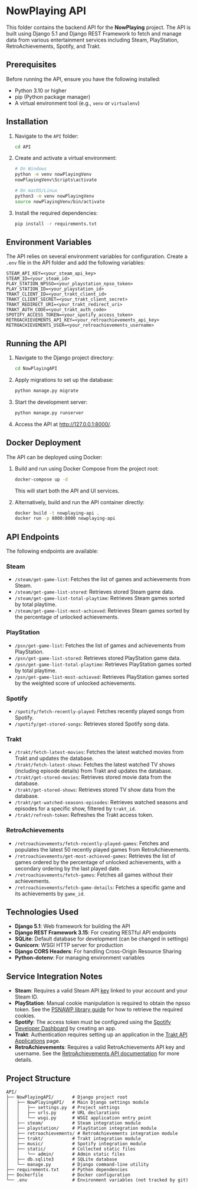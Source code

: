 # NowPlaying API

This folder contains the backend API for the **NowPlaying** project. The API is built using Django 5.1 and Django REST Framework to fetch and manage data from various entertainment services including Steam, PlayStation, RetroAchievements, Spotify, and Trakt.

## Prerequisites

Before running the API, ensure you have the following installed:

- Python 3.10 or higher
- pip (Python package manager)
- A virtual environment tool (e.g., `venv` or `virtualenv`)

## Installation

1. Navigate to the `API` folder:

   ```bash
   cd API
   ```

2. Create and activate a virtual environment:

   ```bash
   # On Windows
   python -m venv nowPlayingVenv
   nowPlayingVenv\Scripts\activate
   
   # On macOS/Linux
   python3 -m venv nowPlayingVenv
   source nowPlayingVenv/bin/activate
   ```

3. Install the required dependencies:

   ```bash
   pip install -r requirements.txt
   ```

## Environment Variables

The API relies on several environment variables for configuration. Create a `.env` file in the API folder and add the following variables:

```env
STEAM_API_KEY=<your_steam_api_key>
STEAM_ID=<your_steam_id>
PLAY_STATION_NPSSO=<your_playstation_npso_token>
PLAY_STATION_ID=<your_playstation_id>
TRAKT_CLIENT_ID=<your_trakt_client_id>
TRAKT_CLIENT_SECRET=<your_trakt_client_secret>
TRAKT_REDIRECT_URI=<your_trakt_redirect_uri>
TRAKT_AUTH_CODE=<your_trakt_auth_code>
SPOTIFY_ACCESS_TOKEN=<your_spotify_access_token>
RETROACHIEVEMENTS_API_KEY=<your_retroachievements_api_key>
RETROACHIEVEMENTS_USER=<your_retroachievements_username>
```

## Running the API

1. Navigate to the Django project directory:

   ```bash
   cd NowPlayingAPI
   ```

2. Apply migrations to set up the database:

   ```bash
   python manage.py migrate
   ```

3. Start the development server:

   ```bash
   python manage.py runserver
   ```

4. Access the API at <http://127.0.0.1:8000/>.

## Docker Deployment

The API can be deployed using Docker:

1. Build and run using Docker Compose from the project root:

   ```bash
   docker-compose up -d
   ```

   This will start both the API and UI services.

2. Alternatively, build and run the API container directly:

   ```bash
   docker build -t nowplaying-api .
   docker run -p 8000:8000 nowplaying-api
   ```

## API Endpoints

The following endpoints are available:

### Steam

- `/steam/get-game-list`: Fetches the list of games and achievements from Steam.
- `/steam/get-game-list-stored`: Retrieves stored Steam game data.
- `/steam/get-game-list-total-playtime`: Retrieves Steam games sorted by total playtime.
- `/steam/get-game-list-most-achieved`: Retrieves Steam games sorted by the percentage of unlocked achievements.

### PlayStation

- `/psn/get-game-list`: Fetches the list of games and achievements from PlayStation.
- `/psn/get-game-list-stored`: Retrieves stored PlayStation game data.
- `/psn/get-game-list-total-playtime`: Retrieves PlayStation games sorted by total playtime.
- `/psn/get-game-list-most-achieved`: Retrieves PlayStation games sorted by the weighted score of unlocked achievements.

### Spotify

- `/spotify/fetch-recently-played`: Fetches recently played songs from Spotify.
- `/spotify/get-stored-songs`: Retrieves stored Spotify song data.

### Trakt

- `/trakt/fetch-latest-movies`: Fetches the latest watched movies from Trakt and updates the database.
- `/trakt/fetch-latest-shows`: Fetches the latest watched TV shows (including episode details) from Trakt and updates the database.
- `/trakt/get-stored-movies`: Retrieves stored movie data from the database.
- `/trakt/get-stored-shows`: Retrieves stored TV show data from the database.
- `/trakt/get-watched-seasons-episodes`: Retrieves watched seasons and episodes for a specific show, filtered by `trakt_id`.
- `/trakt/refresh-token`: Refreshes the Trakt access token.

### RetroAchievements

- `/retroachievements/fetch-recently-played-games`: Fetches and populates the latest 50 recently played games from RetroAchievements.
- `/retroachievements/get-most-achieved-games`: Retrieves the list of games ordered by the percentage of unlocked achievements, with a secondary ordering by the last played date.
- `/retroachievements/fetch-games`: Fetches all games without their achievements.
- `/retroachievements/fetch-game-details`: Fetches a specific game and its achievements by `game_id`.

## Technologies Used

- **Django 5.1**: Web framework for building the API
- **Django REST Framework 3.15**: For creating RESTful API endpoints
- **SQLite**: Default database for development (can be changed in settings)
- **Gunicorn**: WSGI HTTP server for production
- **Django CORS Headers**: For handling Cross-Origin Resource Sharing
- **Python-dotenv**: For managing environment variables

## Service Integration Notes

- **Steam**: Requires a valid Steam API [key](https://steamcommunity.com/dev/apikey) linked to your account and your Steam ID.
- **PlayStation**: Manual cookie manipulation is required to obtain the npsso token. See the [PSNAWP library guide](https://github.com/isFakeAccount/psnawp) for how to retrieve the required cookies.
- **Spotify**: The access token must be configured using the [Spotify Developer Dashboard](https://developer.spotify.com/dashboard) by creating an app.
- **Trakt**: Authentication requires setting up an application in the [Trakt API Applications](https://trakt.tv/oauth/applications) page.
- **RetroAchievements**: Requires a valid RetroAchievements API key and username. See the [RetroAchievements API documentation](https://retroachievements.org) for more details.

## Project Structure

```plaintext
API/
├── NowPlayingAPI/       # Django project root
│   ├── NowPlayingAPI/   # Main Django settings module
│   │   ├── settings.py  # Project settings
│   │   ├── urls.py      # URL declarations
│   │   └── wsgi.py      # WSGI application entry point
│   ├── steam/           # Steam integration module
│   ├── playstation/     # PlayStation integration module
│   ├── retroachievements/ # RetroAchievements integration module
│   ├── trakt/           # Trakt integration module
│   ├── music/           # Spotify integration module
│   ├── static/          # Collected static files
│   │   └── admin/       # Admin static files
│   ├── db.sqlite3       # SQLite database
│   └── manage.py        # Django command-line utility
├── requirements.txt     # Python dependencies
├── Dockerfile           # Docker configuration
└── .env                 # Environment variables (not tracked by git)
```
